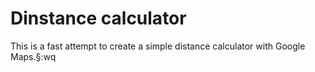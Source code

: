 # Dinstance calculator

This is a fast attempt to create a simple distance calculator with Google Maps.§:wq

